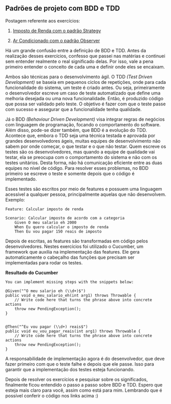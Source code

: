 ## Padrões de projeto com BDD e TDD



Postagem referente aos exercícios:

1) [Imposto de Renda com o padrão Strategy](https://github.com/gabrielapontesb/Strategy)

2) [Ar Condicionado com o padrão Observer](https://github.com/gabrielapontesb/Observer)



Há um grande confusão entre a definição de BDD e TDD. Antes da realização desses exercícios, confesso que passei nas matérias e continuei sem entender realmente o real significado delas. Por isso, vale a pena primeiro entender o conceito de cada uma e definir onde eles se encaixam.


Ambos são técnicas para o desenvolvimento ágil. O TDD *(Test Driven Development)* se baseia em pequenos ciclos de repetições, onde para cada funcionalidade do sistema, um teste é criado antes. Ou seja, primeiramente o desenvolvedor escreve um caso de teste automatizado que define uma melhoria desejada ou uma nova funcionalidade. Então, é produzido código que possa ser validado pelo teste. O objetivo é fazer com que o teste passe com sucesso e assegurar que a funcionalidade tenha qualidade.


Já o BDD *(Behaviour Driven Development)*  visa integrar regras de negócios com linguagem de programação, focando o comportamento do software. Além disso, pode-se dizer também, que BDD é a evolução do TDD. Acontece que, embora o TDD seja uma técnica testada e aprovada por grandes desenvolvedores ágeis, muitas equipes de desenvolvimento não sabem por onde começar, o que testar e o que não testar. Quem escreve os testes são os desenvolvedores, mas quando a equipe de qualidade vai testar, ela se preocupa com o comportamento do sistema e não com os testes unitários. Desta forma, não há comunicação eficiente entre as duas equipes no nível de código. Para resolver esses problemas, no BDD primeiro se escreve o teste e somente depois que o código é implementado. 


Esses testes são escritos por meio de features e possuem uma linguagem acessível a qualquer pessoa, principalmente aquelas que não desenvolvem. Exemplo:

	Feature: Calcular imposto de renda
	
	Scenario: Calcular imposto de acordo com a categoria
		Given O meu salario eh 2000
		When Eu quero calcular o imposto de renda
		Then Eu vou pagar 150 reais de imposto
   
   
Depois de escritas, as features são transformadas em código pelos desenvolvedores. Nestes exercícios foi utilizado o Cucumber, um framework que auxilia na implementação das features. Ele gera automaticamente o cabeçalho das funções que precisam ser implementadas para rodar os testes.


**Resultado do Cucumber**

	You can implement missing steps with the snippets below:

	@Given("^O meu salario eh (\\d+)$")
	public void o_meu_salario_eh(int arg1) throws Throwable {
		// Write code here that turns the phrase above into concrete actions
		throw new PendingException();
	}


	@Then("^Eu vou pagar (\\d+) reais$")
	public void eu_vou_pagar_reais(int arg1) throws Throwable {
		// Write code here that turns the phrase above into concrete actions
		throw new PendingException();
	}


A responsabilidade de implementação agora é do desenvolvedor, que deve fazer primeiro com que o teste falhe e depois que ele passe. Isso para garantir que a implementação dos testes esteja funcionando.


Depois de resolver os exercícios e pesquisar sobre os significados, finalmente ficou entendido o passo a passo sobre BDD e TDD. Espero que esteja mais claro para você, assim como está para mim. Lembrando que é possível conferir o código nos links acima :)
